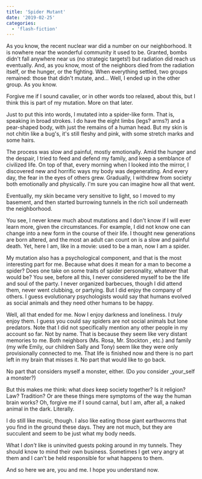 ```yaml
---
title: 'Spider Mutant'
date: '2019-02-25'
categories:
  - 'flash-fiction'
---
```


As you know, the recent nuclear war did a number on our neighborhood. It is
nowhere near the wonderful community it used to be. Granted, bombs didn't fall
anywhere near us (no strategic targets!) but radiation did reach us eventually.
And, as you know, most of the neighbors died from the radiation itself, or the
hunger, or the fighting. When everything settled, two groups remained: those
that didn't mutate, and... Well, I ended up in the other group. As you know.

Forgive me if I sound cavalier, or in other words too relaxed, about this, but I
think this is part of my mutation. More on that later.

Just to put this into words, I mutated into a spider-like form. That is,
speaking in broad strokes. I do have the eight limbs (legs? arms?) and a
pear-shaped body, with just the remains of a human head. But my skin is not
chitin like a bug's, it's still fleshy and pink, with some stretch marks and
some hairs.

The process was slow and painful, mostly emotionally. Amid the hunger and the
despair, I tried to feed and defend my family, and keep a semblance of civilized
life. On top of that, every morning when I looked into the mirror, I discovered
new and horrific ways my body was degenerating. And every day, the fear in the
eyes of others grew. Gradually, I withdrew from society both emotionally and
physically. I'm sure you can imagine how all that went.

Eventually, my skin became very sensitive to light, so I moved to my basement,
and then started burrowing tunnels in the rich soil underneath the neighborhood.

You see, I never knew much about mutations and I don't know if I will ever learn
more, given the circumstances. For example, I did not know one can change into a
new form in the course of their life. I thought new generations are born
altered, and the most an adult can count on is a slow and painful death. Yet,
here I am, like in a movie: used to be a man, now I am a spider.

My mutation also has a psychological component, and that is the most interesting
part for me. Because what does it mean for a man to become a spider? Does one
take on some traits of spider personality, whatever that would be? You see,
before all this, I never considered myself to be the life and soul of the party.
I never organized barbecues, though I did attend them, never went clubbing, or
partying. But I did enjoy the company of others. I guess evolutionary
psychologists would say that humans evolved as social animals and they need
other humans to be happy.

Well, all that ended for me. Now I enjoy darkness and loneliness. I _truly_
enjoy them. I guess you could say spiders are not social animals but lone
predators. Note that I did not specifically mention any other people in my
account so far. Not by name. That is because they seem like very distant
memories to me. Both neighbors (Ms. Rosa, Mr. Stockton , etc.) and family (my
wife Emily, our children Sally and Tony) seem like they were only provisionally
connected to me. That life is finished now and there is no part left in my brain
that misses it. No part that would like to go back.

No part that considers myself a monster, either. (Do _you_ consider \_your_self
a monster?)

But this makes me think: what _does_ keep society together? Is it religion? Law?
Tradition? Or are these things mere symptoms of the way the human brain works?
Oh, forgive me if I sound carnal, but I am, after all, a naked animal in the
dark. Literally.

I do still like music, though. I also like eating those giant earthworms that
you find in the ground these days. They are not much, but they are succulent and
seem to be just what my body needs.

What I _don't_ like is uninvited guests poking around in my tunnels. They should
know to mind their own business. Sometimes I get very angry at them and I can't
be held responsible for what happens to them.

And so here we are, you and me. I hope you understand now.
